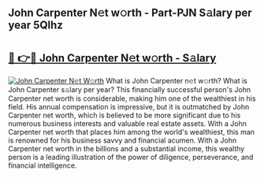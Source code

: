 ## John Carpenter N𝚎t w𝚘rth - Part-PJN S𝚊lary per year 5Qlhz

# <h2><a href="http://gc41rm.nevu.top/?p=John+Carpenter">🔗 👉🔴 John Carpenter N𝚎t w𝚘rth - S𝚊lary</a></h2>

[![John Carpenter N𝚎t W𝚘rth](https://i.imgur.com/Oavwk0R.jpeg)](http://gc41rm.nevu.top/?p=John+Carpenter)
What is John Carpenter n𝚎t w𝚘rth? What is John Carpenter s𝚊lary per year?
This financially successful person's John Carpenter net worth is considerable, making him one of the wealthiest in his field. His annual compensation is impressive, but it is outmatched by John Carpenter net worth, which is believed to be more significant due to his numerous business interests and valuable real estate assets. With a John Carpenter net worth that places him among the world's wealthiest, this man is renowned for his business savvy and financial acumen. With a John Carpenter net worth in the billions and a substantial income, this wealthy person is a leading illustration of the power of diligence, perseverance, and financial intelligence.
